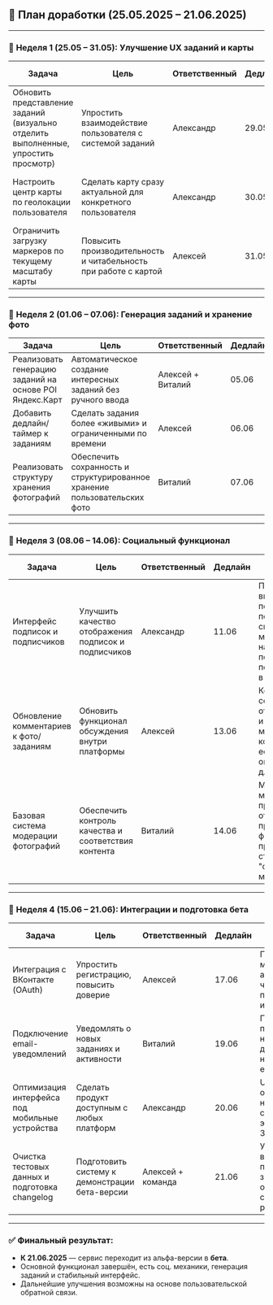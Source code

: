 ## 📆 **План доработки (25.05.2025 – 21.06.2025)**

---

### 🔹 **Неделя 1 (25.05 – 31.05): Улучшение UX заданий и карты**

| Задача                                                                              | Цель                                                            | Ответственный | Дедлайн | Критерий приёмки                                                      |
| ----------------------------------------------------------------------------------- | --------------------------------------------------------------- | ------------- | ------- | --------------------------------------------------------------------- |
| Обновить представление заданий (визуально отделить выполненные, упростить просмотр) | Упростить взаимодействие пользователя с системой заданий        | Александр     | 29.05   | Интерфейс корректно отображает статус заданий, проведено тестирование |
| Настроить центр карты по геолокации пользователя                                    | Сделать карту сразу актуальной для конкретного пользователя     | Александр     | 30.05   | При входе карта автоматически центрируется на текущем местоположении  |
| Ограничить загрузку маркеров по текущему масштабу карты                             | Повысить производительность и читабельность при работе с картой | Алексей       | 31.05   | Маркеры загружаются в пределах зоны видимости, подтверждено логами    |

---

### 🔹 **Неделя 2 (01.06 – 07.06): Генерация заданий и хранение фото**

| Задача                                                  | Цель                                                                      | Ответственный     | Дедлайн | Критерий приёмки                                                                           |
| ------------------------------------------------------- | ------------------------------------------------------------------------- | ----------------- | ------- | ------------------------------------------------------------------------------------------ |
| Реализовать генерацию заданий на основе POI Яндекс.Карт | Автоматическое создание интересных заданий без ручного ввода              | Алексей + Виталий | 05.06   | Создаются задания на основе объектов типа "памятник", "парк", "достопримечательность"      |
| Добавить дедлайн/таймер к заданиям                      | Сделать задания более «живыми» и ограниченными по времени                 | Алексей           | 06.06   | У каждого задания есть поле с датой завершения, корректно отображается в UI                |
| Реализовать структуру хранения фотографий               | Обеспечить сохранность и структурированное хранение пользовательских фото | Виталий           | 07.06   | Фото сохраняются с привязкой к пользователю и заданию, добавлена валидация по размеру/типу |

---

### 🔹 **Неделя 3 (08.06 – 14.06): Социальный функционал**

| Задача                                  | Цель                                                                 | Ответственный | Дедлайн | Критерий приёмки                                                                                   |
| --------------------------------------- | -------------------------------------------------------------------- | ------------- | ------- | -------------------------------------------------------------------------------------------------- |
| Интерфейс подписок и подписчиков        | Улучшить качество отображения подписок и подписчиков | Александр     | 11.06   | Пользователь видит все свои подписки и подписчиков списком и может находить через поиск пользователей в этом списке                          |
| Обновление комментариев к фото/заданиям | Обновить функционал обсуждения внутри платформы                     | Алексей       | 13.06   | Комментарии сохраняются, отображаются и модерируются корректно, есть ограничение по длине                    |
| Базовая система модерации фотографий    | Обеспечить контроль качества и соответствия контента                 | Виталий       | 14.06   | Модератор может просматривать, отклонять, принимать фото. Фото проходят статус "ожидает модерации" |

---

### 🔹 **Неделя 4 (15.06 – 21.06): Интеграции и подготовка бета**

| Задача                                          | Цель                                           | Ответственный     | Дедлайн | Критерий приёмки                                                         |
| ----------------------------------------------- | ---------------------------------------------- | ----------------- | ------- | ------------------------------------------------------------------------ |
| Интеграция с ВКонтакте (OAuth)                  | Упростить регистрацию, повысить доверие        | Алексей           | 17.06   | Пользователь может авторизоваться через VK, подтягивается имя/аватар     |
| Подключение email-уведомлений                   | Уведомлять о новых заданиях и активности       | Виталий           | 19.06   | Письма приходят после новых заданий/действий, настраивается email-шаблон |
| Оптимизация интерфейса под мобильные устройства | Сделать продукт доступным с любых платформ     | Александр         | 20.06   | UI корректно отображается на устройствах с шириной экрана от 360px       |
| Очистка тестовых данных и подготовка changelog  | Подготовить систему к демонстрации бета-версии | Алексей + команда | 21.06   | Удалены временные пользователи и задания, оформлен changelog по релизу   |

---

### ✅ Финальный результат:

* **К 21.06.2025** — сервис переходит из альфа-версии в **бета**.
* Основной функционал завершён, есть соц. механики, генерация заданий и стабильный интерфейс.
* Дальнейшие улучшения возможны на основе пользовательской обратной связи.
